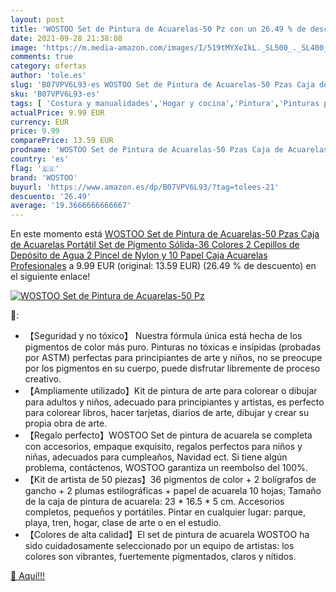 ```yaml
---
layout: post
title: 'WOSTOO Set de Pintura de Acuarelas-50 Pz con un 26.49 % de descuento'
date: 2021-09-28 21:38:08
image: 'https://m.media-amazon.com/images/I/519tMYXeIkL._SL500_._SL400_.jpg'
comments: true
category: ofertas
author: 'tole.es'
slug: 'B07VPV6L93-es WOSTOO Set de Pintura de Acuarelas-50 Pzas Caja de...'
sku: 'B07VPV6L93-es'
tags: [ 'Costura y manualidades','Hogar y cocina','Pintura','Pinturas para manualidades','acuarelas','wostoo', ]
actualPrice: 9.99 EUR
currency: EUR
price: 9.99
comparePrice: 13.59 EUR
prodname: 'WOSTOO Set de Pintura de Acuarelas-50 Pzas Caja de Acuarelas Portátil Set de Pigmento Sólida-36 Colores 2 Cepillos de Depósito de Agua  2 Pincel de Nylon y 10 Papel  Caja Acuarelas Profesionales'
country: 'es'
flag: '🇪🇸'
brand: 'WOSTOO'
buyurl: 'https://www.amazon.es/dp/B07VPV6L93/?tag=tolees-21'
descuento: '26.49'
average: '19.3666666666667'
---
```


En este momento está [WOSTOO Set de Pintura de Acuarelas-50 Pzas Caja de Acuarelas Portátil Set de Pigmento Sólida-36 Colores 2 Cepillos de Depósito de Agua  2 Pincel de Nylon y 10 Papel  Caja Acuarelas Profesionales](https://www.amazon.es/dp/B07VPV6L93/?tag=tolees-21) a 9.99 EUR (original: 13.59 EUR) (26.49 %  de descuento) en el siguiente enlace!

[![WOSTOO Set de Pintura de Acuarelas-50 Pz](https://m.media-amazon.com/images/I/519tMYXeIkL._SL500_._SL400_.jpg)](https://www.amazon.es/dp/B07VPV6L93/?tag=tolees-21)

🔎:

- 【Seguridad y no tóxico】 Nuestra fórmula única está hecha de los pigmentos de color más puro. Pinturas no tóxicas e insípidas (probadas por ASTM) perfectas para principiantes de arte y niños, no se preocupe por los pigmentos en su cuerpo, puede disfrutar libremente de proceso creativo.
- 【Ampliamente utilizado】Kit de pintura de arte para colorear o dibujar para adultos y niños, adecuado para principiantes y artistas, es perfecto para colorear libros, hacer tarjetas, diarios de arte, dibujar y crear su propia obra de arte.
- 【Regalo perfecto】WOSTOO Set de pintura de acuarela se completa con accesorios, empaque exquisito, regalos perfectos para niños y niñas, adecuados para cumpleaños, Navidad ect. Si tiene algún problema, contáctenos, WOSTOO garantiza un reembolso del 100%.
- 【Kit de artista de 50 piezas】36 pigmentos de color + 2 bolígrafos de gancho + 2 plumas estilográficas + papel de acuarela 10 hojas; Tamaño de la caja de pintura de acuarela: 23 * 16.5 * 5 cm. Accesorios completos, pequeños y portátiles. Pintar en cualquier lugar: parque, playa, tren, hogar, clase de arte o en el estudio.
- 【Colores de alta calidad】El set de pintura de acuarela WOSTOO ha sido cuidadosamente seleccionado por un equipo de artistas: los colores son vibrantes, fuertemente pigmentados, claros y nítidos.

[🛒 Aquí!!!](https://www.amazon.es/dp/B07VPV6L93/?tag=tolees-21)
